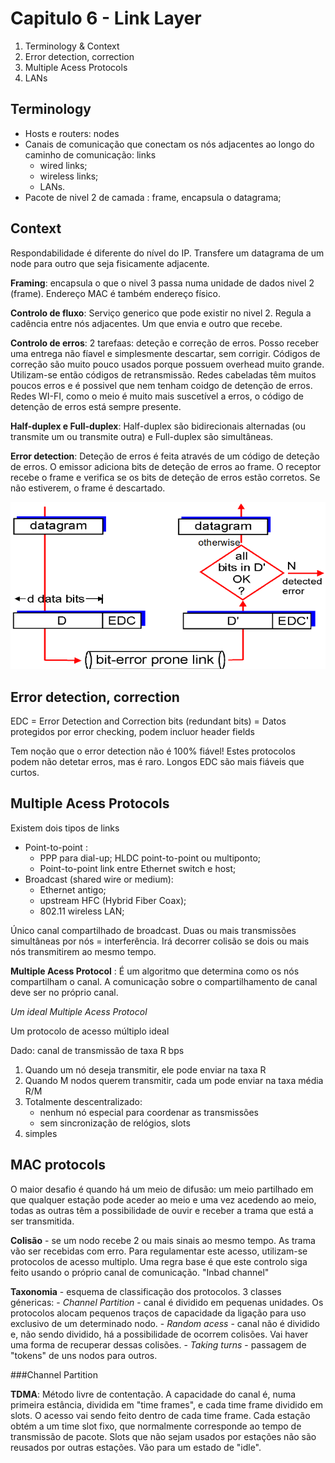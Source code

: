 # Capitulo 6 - Link Layer

 1. Terminology & Context
 2. Error detection, correction
 3. Multiple Acess Protocols
 4. LANs

## Terminology

- Hosts e routers: nodes
- Canais de comunicação que conectam os nós adjacentes ao longo do caminho de comunicação: links
    - wired links;
    - wireless links;
    - LANs.
- Pacote de  nivel 2 de camada : frame, encapsula o datagrama;

## Context

Respondabilidade é diferente do nível do IP. Transfere um datagrama de um node para outro que seja fisicamente adjacente.

__Framing__: encapsula o que o nivel 3 passa numa unidade de dados nivel 2 (frame). Endereço MAC é também endereço físico. 

__Controlo de fluxo__: Serviço generico que pode existir no nivel 2. Regula a cadência entre nós adjacentes. Um que envia e outro que recebe. 

__Controlo de erros__: 2 tarefaas: deteção e correção de erros. Posso receber uma entrega não fíavel e simplesmente descartar, sem corrigir. Códigos de correção são muito pouco usados porque possuem overhead muito grande. Utilizam-se então códigos de retransmissão. Redes cabeladas têm muitos poucos erros e é possivel que nem tenham coidgo de detenção de erros. Redes WI-FI, como o meio é muito mais suscetível a erros, o código de detenção de erros está sempre presente. 

__Half-duplex e Full-duplex__: Half-duplex são bidirecionais alternadas (ou transmite um ou transmite outra) e Full-duplex são simultâneas. 

__Error detection__: Deteção de erros é feita através de um código de deteção de erros. O emissor adiciona bits de deteção de erros ao frame. O receptor recebe o frame e verifica se os bits de deteção de erros estão corretos. Se não estiverem, o frame é descartado.

![Error detection](img/error-detection.png)

## Error detection, correction

EDC = Error Detection and Correction bits (redundant bits) = Datos protegidos por error checking, podem incluor header fields

Tem noção que o error detection não é 100% fiável! Estes protocolos podem não detetar erros, mas é raro. Longos EDC são mais fiáveis que curtos.

## Multiple Acess Protocols

Existem dois tipos de links

- Point-to-point :
    - PPP para dial-up; HLDC point-to-point ou multiponto;
    - Point-to-point link entre Ethernet switch e host;
- Broadcast (shared wire or medium):
    - Ethernet antigo;
    - upstream HFC (Hybrid Fiber Coax);
    - 802.11 wireless LAN;

Único canal compartilhado de broadcast. Duas ou mais transmissões simultâneas por nós = interferência. Irá decorrer colisão se dois ou mais nós transmitirem ao mesmo tempo.

__Multiple Acess Protocol__ : É um algoritmo que determina como os nós compartilham o canal. A comunicação sobre o compartilhamento de canal deve ser no próprio canal.

_Um ideal Multiple Acess Protocol_

Um protocolo de acesso múltiplo ideal

Dado: canal de transmissão de taxa R bps

 1. Quando um nó deseja transmitir, ele pode enviar na taxa R
 2. Quando M nodos querem transmitir, cada um pode enviar na taxa média R/M
 3. Totalmente descentralizado:
    - nenhum nó especial para coordenar as transmissões
    - sem sincronização de relógios, slots
 4. simples

 ## MAC protocols

O maior desafio é quando há um meio de difusão: um meio partilhado em que qualquer estação pode aceder ao meio e uma vez acedendo ao meio, todas as outras têm a possibilidade de ouvir e receber a trama que está a ser transmitida.

__Colisão__ - se um nodo recebe 2 ou mais sinais ao mesmo tempo. As trama vão ser recebidas com erro. Para regulamentar este acesso, utilizam-se protocolos de acesso multiplo. Uma regra base é que este controlo siga feito usando o próprio canal de comunicação. "Inbad channel"

__Taxonomia__ - esquema de classificação dos protocolos. 3 classes génericas:
    - *Channel Partition* - canal é dividido em pequenas unidades. Os protocolos alocam pequenos traços de capacidade da ligação para uso exclusivo de um determinado nodo.
    - *Random acess* -  canal não é dividido e, não sendo dividido, há a possibilidade de ocorrem colisões. Vai haver uma forma de recuperar dessas colisões.
    - *Taking turns* - passagem de "tokens" de uns nodos para outros.

###Channel Partition

__TDMA__: Método livre de contentação. A capacidade do canal é, numa primeira estância, dividida em "time frames", e cada time frame dividido em slots. O acesso vai sendo feito dentro de cada time frame. Cada estação obtém a um time slot fixo, que normalmente corresponde ao tempo de transmissão de pacote. Slots que não sejam usados por estações não são reusados por outras estações. Vão para um estado de "idle".

